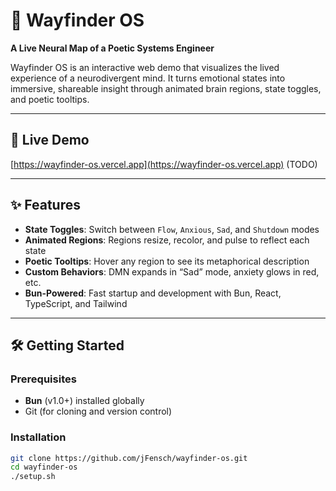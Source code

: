 # 🧠 Wayfinder OS

**A Live Neural Map of a Poetic Systems Engineer**

Wayfinder OS is an interactive web demo that visualizes the lived experience of a neurodivergent mind. It turns emotional states into immersive, shareable insight through animated brain regions, state toggles, and poetic tooltips.

---

## 🚀 Live Demo

[https://wayfinder-os.vercel.app](https://wayfinder-os.vercel.app) (TODO)

---

## ✨ Features

- **State Toggles**: Switch between `Flow`, `Anxious`, `Sad`, and `Shutdown` modes  
- **Animated Regions**: Regions resize, recolor, and pulse to reflect each state  
- **Poetic Tooltips**: Hover any region to see its metaphorical description  
- **Custom Behaviors**: DMN expands in “Sad” mode, anxiety glows in red, etc.  
- **Bun-Powered**: Fast startup and development with Bun, React, TypeScript, and Tailwind  

---

## 🛠️ Getting Started

### Prerequisites

- **Bun** (v1.0+) installed globally  
- Git (for cloning and version control)  

### Installation

```bash
git clone https://github.com/jFensch/wayfinder-os.git
cd wayfinder-os
./setup.sh